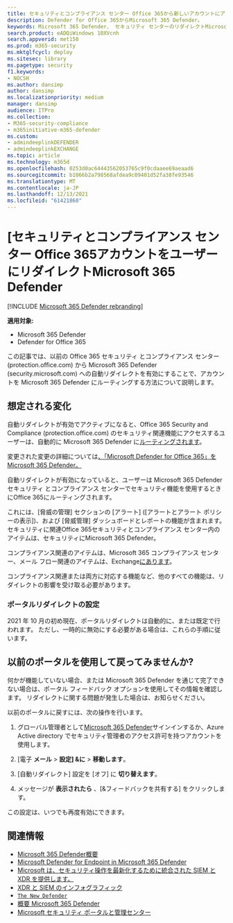 ```yaml
---
title: セキュリティとコンプライアンス センター Office 365から新しいアカウントにアカウントをリダイレクトMicrosoft 365 Defender
description: Defender for Office 365からMicrosoft 365 Defender。
keywords: Microsoft 365 Defender、 セキュリティ センターのリダイレクトMicrosoft 365 Defenderを開始する
search.product: eADQiWindows 10XVcnh
search.appverid: met150
ms.prod: m365-security
ms.mktglfcycl: deploy
ms.sitesec: library
ms.pagetype: security
f1.keywords:
- NOCSH
ms.author: dansimp
author: dansimp
ms.localizationpriority: medium
manager: dansimp
audience: ITPro
ms.collection:
- M365-security-compliance
- m365initiative-m365-defender
ms.custom:
- admindeeplinkDEFENDER
- admindeeplinkEXCHANGE
ms.topic: article
ms.technology: m365d
ms.openlocfilehash: 0253d0ac64443562053765c9f0cdaaee69aeaad6
ms.sourcegitcommit: b1066b2a798568afdea9c09401d52fa38fe93546
ms.translationtype: MT
ms.contentlocale: ja-JP
ms.lasthandoff: 12/13/2021
ms.locfileid: "61421860"
---
```

# <a name="redirecting-accounts-from-office-365-security-and-compliance-center-to-microsoft-365-defender"></a>[セキュリティとコンプライアンス センター Office 365アカウントをユーザーにリダイレクトMicrosoft 365 Defender

[!INCLUDE [Microsoft 365 Defender rebranding](../includes/microsoft-defender.md)]

**適用対象:**

- Microsoft 365 Defender
- Defender for Office 365

この記事では、以前の Office 365 セキュリティ とコンプライアンス センター (protection.office.com) から Microsoft 365 Defender (security.microsoft.com) への自動リダイレクトを有効にすることで、アカウントを Microsoft 365 Defender にルーティングする方法について説明します。

## <a name="what-to-expect"></a>想定される変化

自動リダイレクトが有効でアクティブになると、Office 365 Security and Compliance (protection.office.com) のセキュリティ関連機能にアクセスするユーザーは、自動的に Microsoft 365 Defender に<a href="https://go.microsoft.com/fwlink/p/?linkid=2077139" target="_blank">ルーティングされます</a>。

変更された変更の詳細については[、「Microsoft Defender for Office 365」をMicrosoft 365 Defender。](microsoft-365-security-center-mdo.md)

自動リダイレクトが有効になっていると、ユーザーは Microsoft 365 Defender セキュリティ とコンプライアンス センターでセキュリティ機能を使用するときにOffice 365にルーティングされます。

これには、[脅威の管理] セクションの [アラート] ([アラートとアラート ポリシーの表示])、および [脅威管理] ダッシュボードとレポートの機能が含まれます。 セキュリティに関連Office 365セキュリティとコンプライアンス センター内のアイテムは、セキュリティにMicrosoft 365 Defender。

コンプライアンス関連のアイテムは、Microsoft 365 コンプライアンス センター、メール フロー関連のアイテムは、Exchange<a href="https://go.microsoft.com/fwlink/p/?linkid=2059104" target="_blank">にあります</a>。

コンプライアンス関連または両方に対応する機能など、他のすべての機能は、リダイレクトの影響を受け取る必要があります。

### <a name="set-up-portal-redirection"></a>ポータルリダイレクトの設定

2021 年 10 月の初め現在、ポータルリダイレクトは自動的に、または既定で行われます。 ただし、一時的に無効にする必要がある場合は、これらの手順に従います。

<!--To start routing accounts to Microsoft 365 Defender at <a href="https://go.microsoft.com/fwlink/p/?linkid=2077139" target="_blank">security.microsoft.com</a>:

1. Make sure you're a global administrator or have security administrator permissions in Azure Active directory.
2. Sign in to <a href="https://go.microsoft.com/fwlink/p/?linkid=2077139" target="_blank">Microsoft 365 Defender</a>.
3. Go to **Settings** > **Email & collaboration** > **Portal redirection**.  
4. Toggle the Automatic redirection setting to **On**.
5. Click **Enable** to apply automatic redirection to Microsoft 365 Defender.

> [!NOTE]
> After redirection is enabled, accounts in active sessions while this setting is applied will not be ejected from their session and will only be routed to Microsoft 365 Defender after ending their current session and signing back in again.-->

## <a name="can-i-go-back-to-using-the-former-portal"></a>以前のポータルを使用して戻ってみませんか?

何かが機能していない場合、または Microsoft 365 Defender を通じて完了できない場合は、ポータル フィードバック オプションを使用してその情報を確認します。 リダイレクトに関する問題が発生した場合は、お知らせください。

以前のポータルに戻すには、次の操作を行います。

1. グローバル管理者として<a href="https://go.microsoft.com/fwlink/p/?linkid=2077139" target="_blank">Microsoft 365 Defender</a>サインインするか、Azure Active directory でセキュリティ管理者のアクセス許可を持つアカウントを使用します。

2. [電子 **メール**  >  **設定] &に**  >  **移動します**。

3. [自動リダイレクト] 設定を [オフ] に **切り替えます**。

4. メッセージが **表示されたら** 、[&フィードバックを共有する] をクリックします。

この設定は、いつでも再度有効にできます。

## <a name="related-information"></a>関連情報
- [Microsoft 365 Defender概要](microsoft-365-defender.md)
- [Microsoft Defender for Endpoint in Microsoft 365 Defender](microsoft-365-security-center-mde.md)
- [Microsoft は、セキュリティ操作を最新化するために統合された SIEM と XDR を提供します。](https://www.microsoft.com/security/blog/?p=91813) 
- [XDR と SIEM のインフォグラフィック](https://afrait.com/blog/xdr-versus-siem/) 
- [`The New Defender`](https://afrait.com/blog/the-new-defender/) 
- [概要 Microsoft 365 Defender](https://www.microsoft.com/microsoft-365/security/microsoft-365-defender) 
- [Microsoft セキュリティ ポータルと管理センター](portals.md)
